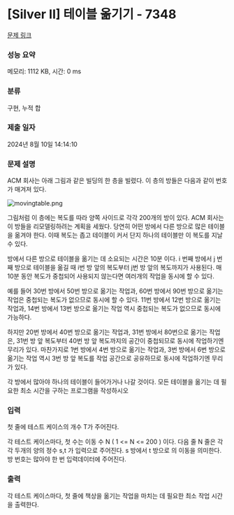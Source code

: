 # [Silver II] 테이블 옮기기 - 7348 

[문제 링크](https://www.acmicpc.net/problem/7348) 

### 성능 요약

메모리: 1112 KB, 시간: 0 ms

### 분류

구현, 누적 합

### 제출 일자

2024년 8월 10일 14:14:10

### 문제 설명

<p>ACM 회사는 아래 그림과 같은 빌딩의 한 층을 빌렸다. 이 층의 방들은 다음과 같이 번호가 매겨져 있다.</p>

<p><img alt="movingtable.png" src="https://upload.acmicpc.net/13c78610-a087-45db-b9b9-d158f9015ea9/-/preview/"></p>

<p>그림처럼 이 층에는 복도를 따라 양쪽 사이드로 각각 200개의 방이 있다. ACM 회사는 이 방들을 리모델링하려는 계획을 세웠다. 당연히 어떤 방에서 다른 방으로 많은 테이블을 옮겨야 한다. 이때 복도는 좁고 테이블이 커서 단지 하나의 테이블만 이 복도를 지날 수 있다.</p>

<p>방에서 다른 방으로 테이블을 옮기는 데 소요되는 시간은 10분 이다. i 번째 방에서 j 번째 방으로 테이블을 옮길 때 i번 방 앞의 복도부터 j번 방 앞의 복도까지가 사용된다. 매 10분 동안 복도가 중첩되어 사용되지 않는다면 여러개의 작업을 동시에 할 수 있다.</p>

<p>예를 들어 30번 방에서 50번 방으로 옮기는 작업과, 60번 방에서 90번 방으로 옮기는 작업은 중첩되는 복도가 없으므로 동시에 할 수 있다. 11번 방에서 12번 방으로 옮기는 작업과, 14번 방에서 13번 방으로 옮기는 작업 역시 중첩되는 복도가 없으므로 동시에 가능하다.</p>

<p>하지만 20번 방에서 40번 방으로 옮기는 작업과, 31번 방에서 80번으로 옮기는 작업은, 31번 방 앞 복도부터 40번 방 앞 복도까지의 공간이 중첩되므로 동시에 작업하기엔 무리가 있다. 마찬가지로 1번 방에서 4번 방으로 옮기는 작업과, 3번 방에서 6번 방으로 옮기는 작업 역시 3번 방 앞 복도를 작업 공간으로 공유하므로 동시에 작업하기엔 무리가 있다.</p>

<p>각 방에서 많아야 하나의 테이블이 들어가거나 나갈 것이다. 모든 테이블을 옮기는 데 필요한 최소 시간을 구하는 프로그램을 작성하시오</p>

### 입력 

 <p>첫 줄에 테스트 케이스의 개수 T가 주어진다.</p>

<p>각 테스트 케이스마다, 첫 수는 이동 수 N ( 1 <= N <= 200 ) 이다. 다음 줄 N 줄은 각 각 두개의 양의 정수 s,t 가 입력으로 주어진다. s 방에서 t 방으로 의 이동을 의미한다. 방 번호는 많아야 한 번 입력데이터에 주어진다.</p>

### 출력 

 <p>각 테스트 케이스마다, 첫 줄에 책상을 옮기는 작업을 마치는 데 필요한 최소 작업 시간을 출력한다.</p>

